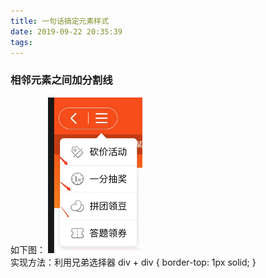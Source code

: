 ```yaml
---
title: 一句话搞定元素样式
date: 2019-09-22 20:35:39
tags:
---
```

### 相邻元素之间加分割线
如下图：
<img src="一句话搞定元素样式/line.jpeg" width="30%" /><br>
实现方法：利用兄弟选择器
div + div {
  border-top: 1px solid;
}
